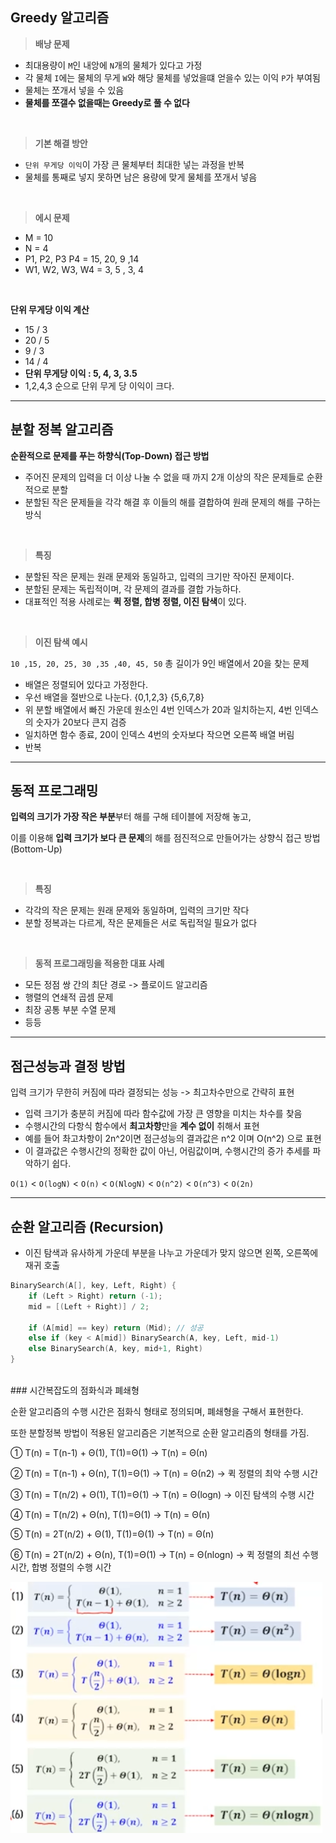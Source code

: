 ## Greedy 알고리즘

> **배낭 문제**

- 최대용량이 `M`인 내앙에 `N`개의 물체가 있다고 가정
- 각 물체 `I`에는 물체의 무게 `W`와 해당 물체를 넣었을떄 얻을수 있는 이익 `P`가 부여됨
- 물체는 쪼개서 넣을 수 있음
- **물체를 쪼갤수 없을때는 Greedy로 풀 수 없다**

<br>

> **기본 해결 방안**

- `단위 무게당 이익`이 가장 큰 물체부터 최대한 넣는 과정을 반복
- 물체를 통째로 넣지 못하면 남은 용량에 맞게 물체를 쪼개서 넣음

<br>

> **에시 문제**

- M = 10
- N = 4
- P1, P2, P3 P4 = 15, 20, 9 ,14
- W1, W2, W3, W4 = 3, 5 , 3, 4

<br>

**단위 무게당 이익 계산**

- 15 / 3
- 20 / 5
- 9 / 3
- 14 / 4
- **단위 무게당 이익 : 5, 4, 3, 3.5**
- 1,2,4,3 순으로 단위 무게 당 이익이 크다.

---
## 분할 정복 알고리즘

**순환적으로 문제를 푸는 하향식(Top-Down) 접근 방법**

- 주어진 문제의 입력을 더 이상 나눌 수 없을 때 까지 2개 이상의 작은 문제들로 순환적으로 분할
- 분할된 작은 문제들을 각각 해결 후 이들의 해를 결합하여 원래 문제의 해를 구하는 방식

<br>

> **특징**

- 분할된 작은 문제는 원래 문제와 동일하고, 입력의 크기만 작아진 문제이다.
- 분할된 문제는 독립적이며, 각 문제의 결과를 결합 가능하다.
- 대표적인 적용 사례로는 **퀵 정렬, 합병 정렬, 이진 탐색**이 있다.

<br>

> **이진 탐색 예시**

`10 ,15, 20, 25, 30 ,35 ,40, 45, 50` 총 길이가 9인 배열에서 20을 찾는 문제

- 배열은 정렬되어 있다고 가정한다.
- 우선 배열을 절반으로 나눈다. {0,1,2,3}   {5,6,7,8}
- 위 분할 배열에서 빠진 가운데 원소인 4번 인덱스가 20과 일치하는지, 4번 인덱스의 숫자가 20보다 큰지 검증
- 일치하면 함수 종료, 20이 인덱스 4번의 숫자보다 작으면 오른쪽 배열 버림
- 반복

---
## 동적 프로그래밍

**입력의 크기가 가장 작은 부분**부터 해를 구해 테이블에 저장해 놓고,

이를 이용해 **입력 크기가 보다 큰 문제**의 해를 점진적으로 만들어가는 상향식 접근 방법(Bottom-Up)

<br>

> **특징**

- 각각의 작은 문제는 원래 문제와 동일하며, 입력의 크기만 작다
- 분할 정복과는 다르게, 작은 문제들은 서로 독립적일 필요가 없다

<br>

> **동적 프로그래밍을 적용한 대표 사례**

- 모든 정점 쌍 간의 최단 경로 -> 플로이드 알고리즘
- 행렬의 연쇄적 곱셈 문제
- 최장 공통 부분 수열 문제
- 등등

---
## 점근성능과 결정 방법

입력 크기가 무한히 커짐에 따라 결정되는 성능 -> 최고차수만으로 간략히 표현

- 입력 크기가 충분히 커짐에 따라 함수값에 가장 큰 영향을 미치는 차수를 찾음
- 수행시간의 다항식 함수에서 **최고차항**만을 **계수 없이** 취해서 표현
- 예를 들어 촤고차항이 2n^2이면 점근성능의 결과값은 n^2 이며 O(n^2) 으로 표현
- 이 결과값은 수행시간의 정확한 값이 아닌, 어림값이며, 수행시간의 증가 추세를 파악하기 쉽다.

`O(1)` < `O(logN)` < `O(n)` < `O(NlogN)` < `O(n^2)` < `O(n^3)` < `O(2n)`

---
## 순환 알고리즘 (Recursion)

- 이진 탐색과 유사하게 가운데 부분을 나누고 가운데가 맞지 않으면 왼쪽, 오른쪽에 재귀 호출

```c
BinarySearch(A[], key, Left, Right) {
	if (Left > Right) return (-1);
	mid = [(Left + Right)] / 2;

	if (A[mid] == key) return (Mid); // 성공
	else if (key < A[mid]) BinarySearch(A, key, Left, mid-1)
	else BinarySearch(A, key, mid+1, Right)
}
```

<br>
### 시간복잡도의 점화식과 폐쇄형

순환 알고리즘의 수행 시간은 점화식 형태로 정의되며, 폐쇄형을 구해서 표현한다.

또한 분할정복 방법이 적용된 알고리즘은 기본적으로 순환 알고리즘의 형태를 가짐.

① T(n) = T(n-1) + Θ(1), T(1)=Θ(1) → T(n) = Θ(n)  

② T(n) = T(n-1) + Θ(n), T(1)=Θ(1) → T(n) = Θ(n2) → 퀵 정렬의 최악 수행 시간  

③ T(n) = T(n/2) + Θ(1), T(1)=Θ(1) → T(n) = Θ(logn) → 이진 탐색의 수행 시간  

④ T(n) = T(n/2) + Θ(n), T(1)=Θ(1) → T(n) = Θ(n)  

⑤ T(n) = 2T(n/2) + Θ(1), T(1)=Θ(1) → T(n) = Θ(n)  

⑥ T(n) = 2T(n/2) + Θ(n), T(1)=Θ(1) → T(n) = Θ(nlogn) → 퀵 정렬의 최선 수행 시간, 합병 정렬의 수행 시간

![](./1.png)